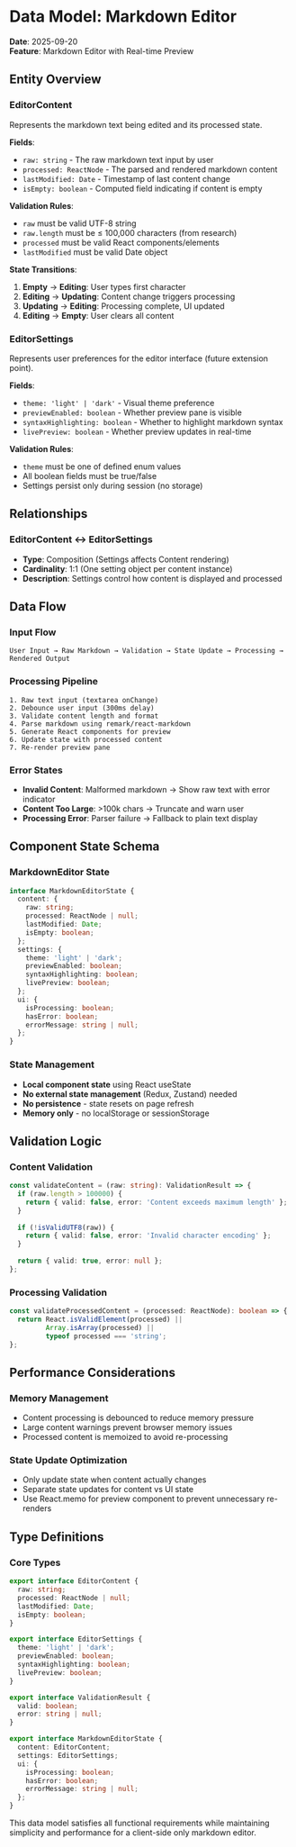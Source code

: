 # Data Model: Markdown Editor

**Date**: 2025-09-20  
**Feature**: Markdown Editor with Real-time Preview

## Entity Overview

### EditorContent
Represents the markdown text being edited and its processed state.

**Fields**:
- `raw: string` - The raw markdown text input by user
- `processed: ReactNode` - The parsed and rendered markdown content
- `lastModified: Date` - Timestamp of last content change
- `isEmpty: boolean` - Computed field indicating if content is empty

**Validation Rules**:
- `raw` must be valid UTF-8 string
- `raw.length` must be ≤ 100,000 characters (from research)
- `processed` must be valid React components/elements
- `lastModified` must be valid Date object

**State Transitions**:
1. **Empty** → **Editing**: User types first character
2. **Editing** → **Updating**: Content change triggers processing
3. **Updating** → **Editing**: Processing complete, UI updated
4. **Editing** → **Empty**: User clears all content

### EditorSettings
Represents user preferences for the editor interface (future extension point).

**Fields**:
- `theme: 'light' | 'dark'` - Visual theme preference
- `previewEnabled: boolean` - Whether preview pane is visible
- `syntaxHighlighting: boolean` - Whether to highlight markdown syntax
- `livePreview: boolean` - Whether preview updates in real-time

**Validation Rules**:
- `theme` must be one of defined enum values
- All boolean fields must be true/false
- Settings persist only during session (no storage)

## Relationships

### EditorContent ↔ EditorSettings
- **Type**: Composition (Settings affects Content rendering)
- **Cardinality**: 1:1 (One setting object per content instance)
- **Description**: Settings control how content is displayed and processed

## Data Flow

### Input Flow
```
User Input → Raw Markdown → Validation → State Update → Processing → Rendered Output
```

### Processing Pipeline
```
1. Raw text input (textarea onChange)
2. Debounce user input (300ms delay)
3. Validate content length and format
4. Parse markdown using remark/react-markdown
5. Generate React components for preview
6. Update state with processed content
7. Re-render preview pane
```

### Error States
- **Invalid Content**: Malformed markdown → Show raw text with error indicator
- **Content Too Large**: >100k chars → Truncate and warn user
- **Processing Error**: Parser failure → Fallback to plain text display

## Component State Schema

### MarkdownEditor State
```typescript
interface MarkdownEditorState {
  content: {
    raw: string;
    processed: ReactNode | null;
    lastModified: Date;
    isEmpty: boolean;
  };
  settings: {
    theme: 'light' | 'dark';
    previewEnabled: boolean;
    syntaxHighlighting: boolean;
    livePreview: boolean;
  };
  ui: {
    isProcessing: boolean;
    hasError: boolean;
    errorMessage: string | null;
  };
}
```

### State Management
- **Local component state** using React useState
- **No external state management** (Redux, Zustand) needed
- **No persistence** - state resets on page refresh
- **Memory only** - no localStorage or sessionStorage

## Validation Logic

### Content Validation
```typescript
const validateContent = (raw: string): ValidationResult => {
  if (raw.length > 100000) {
    return { valid: false, error: 'Content exceeds maximum length' };
  }
  
  if (!isValidUTF8(raw)) {
    return { valid: false, error: 'Invalid character encoding' };
  }
  
  return { valid: true, error: null };
};
```

### Processing Validation
```typescript
const validateProcessedContent = (processed: ReactNode): boolean => {
  return React.isValidElement(processed) || 
         Array.isArray(processed) || 
         typeof processed === 'string';
};
```

## Performance Considerations

### Memory Management
- Content processing is debounced to reduce memory pressure
- Large content warnings prevent browser memory issues
- Processed content is memoized to avoid re-processing

### State Update Optimization
- Only update state when content actually changes
- Separate state updates for content vs UI state
- Use React.memo for preview component to prevent unnecessary re-renders

## Type Definitions

### Core Types
```typescript
export interface EditorContent {
  raw: string;
  processed: ReactNode | null;
  lastModified: Date;
  isEmpty: boolean;
}

export interface EditorSettings {
  theme: 'light' | 'dark';
  previewEnabled: boolean;
  syntaxHighlighting: boolean;
  livePreview: boolean;
}

export interface ValidationResult {
  valid: boolean;
  error: string | null;
}

export interface MarkdownEditorState {
  content: EditorContent;
  settings: EditorSettings;
  ui: {
    isProcessing: boolean;
    hasError: boolean;
    errorMessage: string | null;
  };
}
```

This data model satisfies all functional requirements while maintaining simplicity and performance for a client-side only markdown editor.